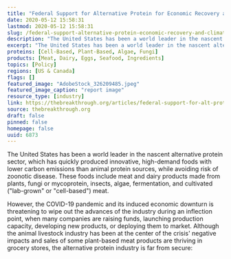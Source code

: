 ```yaml
---
title: "Federal Support for Alternative Protein for Economic Recovery and Climate Mitigation"
date: 2020-05-12 15:58:31
lastmod: 2020-05-12 15:58:31
slug: /federal-support-alternative-protein-economic-recovery-and-climate-mitigation
description: "The United States has been a world leader in the nascent alternative protein sector, which has quickly produced innovative, high-demand foods with lower carbon emissions than animal protein sources, while avoiding risk of zoonotic disease. These foods include meat and dairy products made from plants, fungi or mycoprotein, insects, algae, fermentation, and cultivated (“lab-grown” or “cell-based”) meat."
excerpt: "The United States has been a world leader in the nascent alternative protein sector, which has quickly produced innovative, high-demand foods with lower carbon emissions than animal protein sources, while avoiding risk of zoonotic disease. These foods include meat and dairy products made from plants, fungi or mycoprotein, insects, algae, fermentation, and cultivated (“lab-grown” or “cell-based”) meat."
proteins: [Cell-Based, Plant-Based, Algae, Fungi]
products: [Meat, Dairy, Eggs, Seafood, Ingredients]
topics: [Policy]
regions: [US & Canada]
flags: []
featured_image: "AdobeStock_326209485.jpeg"
featured_image_caption: "report image"
resource_type: [industry]
link: https://thebreakthrough.org/articles/federal-support-for-alt-protein
source: thebreakthrough.org
draft: false
pinned: false
homepage: false
uuid: 6873
---
```

The United States has been a world leader in the nascent alternative
protein sector, which has quickly produced innovative, high-demand foods
with lower carbon emissions than animal protein sources, while avoiding
risk of zoonotic disease. These foods include meat and dairy products
made from plants, fungi or mycoprotein, insects, algae, fermentation,
and cultivated ("lab-grown" or "cell-based") meat.

However, the COVID-19 pandemic and its induced economic downturn is
threatening to wipe out the advances of the industry during an
inflection point, when many companies are raising funds, launching
production capacity, developing new products, or deploying them to
market. Although the animal livestock industry has been at the center of
the crisis' negative impacts and sales of some plant-based meat products
are thriving in grocery stores, the alternative protein industry is far
from secure:
